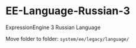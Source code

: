 # EE-Language-Russian-3
ExpressionEngine 3 Russian Language

Move folder to folder: `system/ee/legacy/language/`